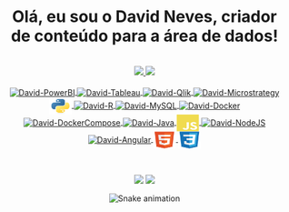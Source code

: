 <h1 align="center"> Olá, eu sou o David Neves, criador de conteúdo para a área de dados! </h1>

<br>

<div align="center">
  <a href="https://github.com/davidneves11">
  <img height="180em" src="https://github-readme-stats.vercel.app/api?username=davidneves11&show_icons=true&theme=algolia&include_all_commits=true&count_private=true"/>
  <img height="180em" src="https://github-readme-stats.vercel.app/api/top-langs/?username=davidneves11&layout=compact&langs_count=7&theme=algolia"/>
</div>
  
<!--  Ícones -->
<div style="display: inline_block" align="center"><br>
  <img align="center" alt="David-PowerBI" height="45" width="40" src="https://www.gabo.de/wp-content/uploads/2020/12/Power-BI_256x256.png">
  <img align="center" alt="David-Tableau" height="30" width="40" src="https://cdn.worldvectorlogo.com/logos/tableau-software.svg">
  <img align="center" alt="David-Qlik" height="30" width="30" src="https://www.fitanalytics.com.br/wp-content/uploads/2019/04/qlik-q.png">
  <img align="center" alt="David-Microstrategy" height="30" width="30" src="https://pbs.twimg.com/profile_images/1450161344053981195/CP78dmGz_400x400.png">
  <img align="center" alt="David-Python" height="30" width="40" src="https://raw.githubusercontent.com/devicons/devicon/master/icons/python/python-original.svg">
  <img align="center" alt="David-R" height="30" width="40" src="https://cdn.jsdelivr.net/gh/devicons/devicon/icons/r/r-original.svg">
  <img align="center" alt="David-MySQL" height="45" width="45" src="https://cdn.jsdelivr.net/gh/devicons/devicon/icons/mysql/mysql-original-wordmark.svg">
  <img align="center" alt="David-Docker" height="45" width="45" src="https://cdn.jsdelivr.net/gh/devicons/devicon/icons/docker/docker-original.svg">
  <img align="center" alt="David-DockerCompose" height="35" width="30" src="https://stack.desenvolvedor.expert/appendix/docker/images/compose.png">
  <img align="center" alt="David-Java" height="30" width="40" src="https://cdn.jsdelivr.net/gh/devicons/devicon/icons/java/java-original-wordmark.svg">
  <img align="center" alt="David-Js" height="30" width="40" src="https://raw.githubusercontent.com/devicons/devicon/master/icons/javascript/javascript-plain.svg">
  <img align="center" alt="David-NodeJS" height="45" width="45" src="https://cdn.jsdelivr.net/gh/devicons/devicon/icons/nodejs/nodejs-plain-wordmark.svg">
  <img align="center" alt="David-Angular" height="30" width="40" src="https://cdn.jsdelivr.net/gh/devicons/devicon/icons/angularjs/angularjs-original.svg">
  <img align="center" alt="David-HTML" height="30" width="40" src="https://raw.githubusercontent.com/devicons/devicon/master/icons/html5/html5-original.svg">
  <img align="center" alt="David-CSS" height="30" width="40" src="https://raw.githubusercontent.com/devicons/devicon/master/icons/css3/css3-original.svg">
</div>
  
##
<br>
<div align="center"> 
  <a href = "mailto:davidneves@id.uff.br"><img src="https://img.shields.io/badge/-Gmail-%23333?style=for-the-badge&logo=gmail&logoColor=white" target="_blank"></a>
  <a href="https://www.linkedin.com/in/david-neves-alura/" target="_blank"><img src="https://img.shields.io/badge/-LinkedIn-%230077B5?style=for-the-badge&logo=linkedin&logoColor=white" target="_blank"></a> 
 
  ![Snake animation](https://github.com/davidneves11/davidneves11/blob/output/github-contribution-grid-snake.svg)
 
</div>
